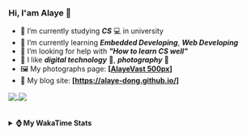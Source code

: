 ### Hi, **I'am Alaye** 👋

- 📖 I’m currently studying ***CS*** 💻 in university
- 🌱 I’m currently learning ***Embedded Developing***, ***Web Developing***
- 🤔 I’m looking for help with ***"How to learn CS well"***
- 🤩 I like ***digital technology*** 📱, ***photography*** 📸
- 🖼️ My photographs page: **[[AlayeVast 500px](https://500px.com.cn/AlayeVast)]**
- 📰 My blog site: **[https://alaye-dong.github.io/]**

<!--
[![Alaye's GitHub stats](https://github-readme-stats.vercel.app/api?username=Alaye-Dong&custom_title=Alaye%20Dong`s%20GitHub%20stats&show_icons=true&rank_icon=percentile&theme=transparent&include_all_commits=true&count_private=true)](https://github.com/anuraghazra/github-readme-stats) 
[![Top Langs](https://github-readme-stats.vercel.app/api/top-langs/?username=Alaye-Dong\&layout=compact&theme=transparent)](https://github.com/anuraghazra/github-readme-stats)
-->
<a href="https://github.com/anuraghazra/github-readme-stats">
  <img height=200 align="center" src="https://github-readme-stats.vercel.app/api?username=Alaye-Dong&custom_title=Alaye%20Dong`s%20GitHub%20stats&show_icons=true&rank_icon=percentile&theme=transparent&include_all_commits=true&count_private=true" />
</a>
<a href="https://github.com/anuraghazra/convoychat">
  <img height=200 align="center" src="https://github-readme-stats.vercel.app/api/top-langs/?username=Alaye-Dong&layout=compact&theme=transparent&include_all_commits=true&count_private=true&langs_count=8&card_width=300" />
</a>

<br />
<br />

<div style="display:none"> 
  <img src="https://visitor-badge.laobi.icu/badge?page_id=Alaye-Dong.Alaye-Dong"/>
</div>
<br />

<details>	
  <summary><b> ⌚ My WakaTime Stats </b></summary>

<br />

<!--START_SECTION:waka-->
![Code Time](http://img.shields.io/badge/Code%20Time-43%20hrs%2043%20mins-blue)

![Profile Views](http://img.shields.io/badge/Profile%20Views-0-blue)

![Lines of code](https://img.shields.io/badge/From%20Hello%20World%20I%27ve%20Written-742.5%20thousand%20lines%20of%20code-blue)

**🐱 My GitHub Data** 

> 📦 33.1 kB Used in GitHub's Storage 
 > 
> 🏆 98 Contributions in the Year 2024
 > 
> 🚫 Not Opted to Hire
 > 
> 📜 10 Public Repositories 
 > 
> 🔑 3 Private Repositories 
 > 
**I'm a Night 🦉** 

```text
🌞 Morning                45 commits          █░░░░░░░░░░░░░░░░░░░░░░░░   05.75 % 
🌆 Daytime                280 commits         █████████░░░░░░░░░░░░░░░░   35.81 % 
🌃 Evening                296 commits         █████████░░░░░░░░░░░░░░░░   37.85 % 
🌙 Night                  161 commits         █████░░░░░░░░░░░░░░░░░░░░   20.59 % 
```
📅 **I'm Most Productive on Sunday** 

```text
Monday                   114 commits         ████░░░░░░░░░░░░░░░░░░░░░   14.58 % 
Tuesday                  91 commits          ███░░░░░░░░░░░░░░░░░░░░░░   11.64 % 
Wednesday                94 commits          ███░░░░░░░░░░░░░░░░░░░░░░   12.02 % 
Thursday                 111 commits         ████░░░░░░░░░░░░░░░░░░░░░   14.19 % 
Friday                   89 commits          ███░░░░░░░░░░░░░░░░░░░░░░   11.38 % 
Saturday                 98 commits          ███░░░░░░░░░░░░░░░░░░░░░░   12.53 % 
Sunday                   185 commits         ██████░░░░░░░░░░░░░░░░░░░   23.66 % 
```


📊 **This Week I Spent My Time On** 

```text
💬 Programming Languages: 
Markdown                 55 mins             ██████████████░░░░░░░░░░░   56.62 % 
TypeScript               24 mins             ██████░░░░░░░░░░░░░░░░░░░   24.64 % 
Other                    13 mins             ███░░░░░░░░░░░░░░░░░░░░░░   13.65 % 
JSON                     3 mins              █░░░░░░░░░░░░░░░░░░░░░░░░   03.53 % 
Vue.js                   1 min               ░░░░░░░░░░░░░░░░░░░░░░░░░   01.43 % 

🔥 Editors: 
VS Code                  56 mins             ██████████████░░░░░░░░░░░   57.56 % 
Obsidian                 41 mins             ███████████░░░░░░░░░░░░░░   42.44 % 

🐱‍💻 Projects: 
alaye-dong.github.io     55 mins             ██████████████░░░░░░░░░░░   56.55 % 
hello_vue3               30 mins             ████████░░░░░░░░░░░░░░░░░   30.60 % 
Vue3_Study               12 mins             ███░░░░░░░░░░░░░░░░░░░░░░   12.85 % 
```

**I Mostly Code in C** 

```text
C                        7 repos             ████████████░░░░░░░░░░░░░   50.00 % 
C++                      2 repos             ████░░░░░░░░░░░░░░░░░░░░░   14.29 % 
SCSS                     1 repo              ██░░░░░░░░░░░░░░░░░░░░░░░   07.14 % 
Python                   1 repo              ██░░░░░░░░░░░░░░░░░░░░░░░   07.14 % 
Ruby                     1 repo              ██░░░░░░░░░░░░░░░░░░░░░░░   07.14 % 
```



**Timeline**

![Lines of Code chart](https://raw.githubusercontent.com/Alaye-Dong/Alaye-Dong/main/assets/bar_graph.png)


 Last Updated on 16/08/2024 18:41:35 UTC
<!--END_SECTION:waka-->

</details>
